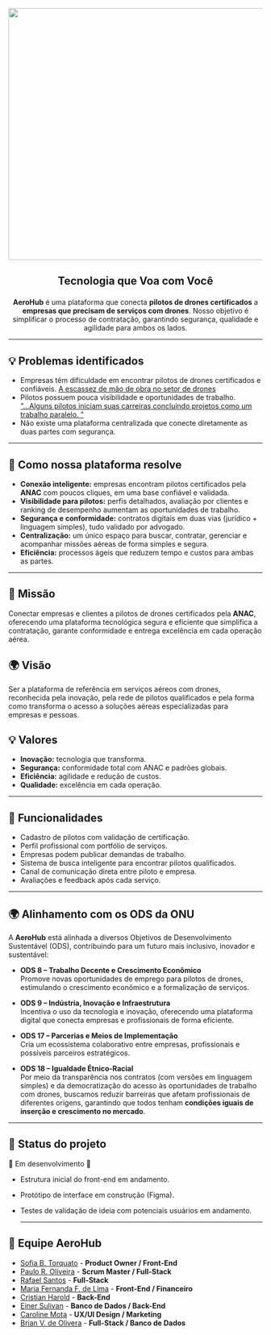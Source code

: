 <p align="center">

<img width="1800" height="500" alt="Loggo2Aerohub" src="https://github.com/user-attachments/assets/b57dd28a-d16f-4e1b-9369-1cc677d1e091" />

</p>


## <p align="center" > Tecnologia que Voa com Você </p>

 **<p align="center" >** **AeroHub** é uma plataforma que conecta **pilotos de drones certificados** a **empresas que precisam de serviços com drones**. 
Nosso objetivo é simplificar o processo de contratação, garantindo segurança, qualidade e agilidade para ambos os lados.</p>

---


## 💡 Problemas identificados
- Empresas têm dificuldade em encontrar pilotos de drones certificados e confiáveis.  [A escassez de mão de obra no setor de drones](https://clickpetroleoegas.com.br/escassez-de-mao-de-obra-chega-ao-mundo-dos-drones-profissao-que-rende-ate-12-mil-por-mes-esta-com-dificuldade-em-encontrar-profissionais/)
- Pilotos possuem pouca visibilidade e oportunidades de trabalho. ["...Alguns pilotos iniciam suas carreiras concluindo projetos como um trabalho paralelo. "](https://www.indeed.com/career-advice/finding-a-job/becoming-a-drone-pilot)
- Não existe uma plataforma centralizada que conecte diretamente as duas partes com segurança.

---

## 🚀 Como nossa plataforma resolve
- **Conexão inteligente:** empresas encontram pilotos certificados pela **ANAC** com poucos cliques, em uma base confiável e validada.  
- **Visibilidade para pilotos:** perfis detalhados, avaliação por clientes e ranking de desempenho aumentam as oportunidades de trabalho.  
- **Segurança e conformidade:** contratos digitais em duas vias (jurídico + linguagem simples), tudo validado por advogado.  
- **Centralização:** um único espaço para buscar, contratar, gerenciar e acompanhar missões aéreas de forma simples e segura.  
- **Eficiência:** processos ágeis que reduzem tempo e custos para ambas as partes.

---

## 📌 Missão
Conectar empresas e clientes a pilotos de drones certificados pela **ANAC**, oferecendo uma plataforma tecnológica segura e eficiente que simplifica a contratação, garante conformidade e entrega excelência em cada operação aérea.  

## 🌍 Visão
Ser a plataforma de referência em serviços aéreos com drones, reconhecida pela inovação, pela rede de pilotos qualificados e pela forma como transforma o acesso a soluções aéreas especializadas para empresas e pessoas.  

## 💡 Valores
- **Inovação:** tecnologia que transforma.  
- **Segurança:** conformidade total com ANAC e padrões globais.  
- **Eficiência:** agilidade e redução de custos.  
- **Qualidade:** excelência em cada operação.  

---

## 🚀 Funcionalidades

- Cadastro de pilotos com validação de certificação.
- Perfil profissional com portfólio de serviços.
- Empresas podem publicar demandas de trabalho.
- Sistema de busca inteligente para encontrar pilotos qualificados.
- Canal de comunicação direta entre piloto e empresa.
- Avaliações e feedback após cada serviço.

---

## 🌍 Alinhamento com os ODS da ONU

A **AeroHub** está alinhada a diversos Objetivos de Desenvolvimento Sustentável (ODS), contribuindo para um futuro mais inclusivo, inovador e sustentável:

- **ODS 8 – Trabalho Decente e Crescimento Econômico**  
  Promove novas oportunidades de emprego para pilotos de drones, estimulando o crescimento econômico e a formalização de serviços.

- **ODS 9 – Indústria, Inovação e Infraestrutura**  
  Incentiva o uso da tecnologia e inovação, oferecendo uma plataforma digital que conecta empresas e profissionais de forma eficiente.

- **ODS 17 – Parcerias e Meios de Implementação**  
  Cria um ecossistema colaborativo entre empresas, profissionais e possíveis parceiros estratégicos.

- **ODS 18 – Igualdade Étnico-Racial**  
Por meio da transparência nos contratos (com versões em linguagem simples) e da democratização do acesso às oportunidades de trabalho com drones,
buscamos reduzir barreiras que afetam profissionais de diferentes origens, garantindo que todos tenham **condições iguais de inserção e crescimento no mercado**.

---

## 📌 Status do projeto
🚧 Em desenvolvimento 🚧  
- Estrutura inicial do front-end em andamento.  
- Protótipo de interface em construção (Figma).  
- Testes de validação de ideia com potenciais usuários em andamento.

  ---
  
## 👥 Equipe AeroHub
- [Sofia B. Torquato](www.linkedin.com/in/sofia-b-torquato/) - **Product Owner / Front-End**  
- [Paulo R. Oliveira](https://www.linkedin.com/in/pauloricardoab/) - **Scrum Master / Full-Stack**
- [Rafael Santos](https://www.linkedin.com/in/rafael-santos-45b365235/) - **Full-Stack**
- [Maria Fernanda F. de Lima](https://www.linkedin.com/in/maria-fernanda-falcao/)  - **Front-End / Financeiro** 
- [Cristian Harold](https://www.linkedin.com/in/cristian-harold-33261622b/) - **Back-End**  
- [Einer Sulivan](https://www.linkedin.com/in/einer-sulivan/) - **Banco de Dados / Back-End**
- [Caroline Mota](https://www.linkedin.com/in/caroline-mota-51319a293/) - **UX/UI Design / Marketing**
- [Brian V. de Olivera](https://www.linkedin.com/in/brian-vigo/) - **Full-Stack / Banco de Dados**




